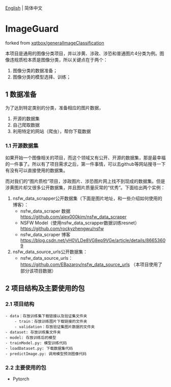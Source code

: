 [English](./README.md) | 简体中文
# ImageGuard

forked from [xqtbox/generalImageClassification](https://github.com/xqtbox/generalImageClassification)

本项目是通用的图像分类项目，并以涉黄、涉政、涉恐和普通图片4分类为例。图像违规质检本质是图像分类，所以关键点在于两个：

1. 图像分类的数据准备；
2. 图像分类的模型选择、训练；

## 1 数据准备

为了达到特定类别的分类，准备相应的图片数据，
1. 开源的数据集
2. 自己爬取数据
3. 利用特定的网站（爬虫），帮你下载数据

### 1.1 开源数据集

如果开始一个图像相关的项目，而这个领域又有公开、开源的数据集，那是最幸福的一件事了。所以有了项目需求之后，第一件事情，可以去github等网站搜寻一下有没有可以直接使用的数据集。

而对我们的“图片质检”项目，涉政图片、涉恐图片网上找不到现成的数据集。但是涉黄图片却又很多公开数据集，并且图片质量灰常的“优秀”。下面给出两个实例：

1. nsfw_data_scrapper公开数据集（下面是图片地址，和一些介绍如何使用的博客）：
    - nsfw_data_scraper 数据 https://github.com/alex000kim/nsfw_data_scraper 
    - NSFW Model（使用nsfw_data_scrapper数据训练resnet） https://github.com/rockyzhengwu/nsfw
    - nsfw_data_scraper 博客 https://blog.csdn.net/yH0VLDe8VG8ep9VGe/article/details/86653609
2. nsfw_data_source_urls公开数据集：
    - nsfw_data_source_urls： https://github.com/EBazarov/nsfw_data_source_urls （本项目使用了部分该项目数据）

## 2 项目结构及主要使用的包

### 2.1 项目结构
```
- data：存放训练集下载链接以及验证集文件夹
    - train：存放训练图片下载链接的文件夹
    - validation：存放验证集图片数据的文件夹
- dataset: 存放训练集文件夹
- model: 存放训练后的模型
- trainModel.py: 模型训练代码
- loadDataset.py: 下载数据集代码
- predictImage.py: 调用模型预测图像代码
```

### 2.2 主要使用的包

- Pytorch